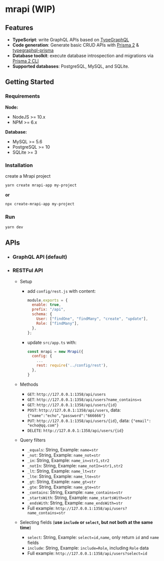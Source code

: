 # mrapi (WIP)

## Features

- **TypeScript**: write GraphQL APIs based on [TypeGraphQL](https://github.com/MichalLytek/type-graphql)
- **Code generation**: Generate basic CRUD APIs with [Prisma 2](https://github.com/prisma/prisma) & [typegraphql-prisma](https://www.npmjs.com/package/typegraphql-prisma)
- **Database toolkit**: execute database introspection and migrations via [Prisma 2 CLI](https://github.com/prisma/prisma/blob/master/src/packages/cli/README.md)
- **Supported databases**: PostgreSQL, MySQL, and SQLite.

## Getting Started

### Requirements

**Node:**

- NodeJS >= 10.x
- NPM >= 6.x

**Database:**

- MySQL >= 5.6
- PostgreSQL >= 10
- SQLite >= 3

### Installation

create a Mrapi project

```bash
yarn create mrapi-app my-project
```

**or**

```bash
npx create-mrapi-app my-project
```

### Run

```bash
yarn dev
```

## APIs

- ### GraphQL API (default)
- ### RESTFul API

  - Setup

    - add `config/rest.js` with content:

      ```js
      module.exports = {
        enable: true,
        prefix: "/api",
        schema: {
          User: ["findOne", "findMany", "create", "update"],
          Role: ["findMany"],
        },
      };
      ```

    - update `src/app.ts` with:

      ```js
      const mrapi = new Mrapi({
        config: {
          ...
          rest: require('../config/rest'),
        },
      }
      ```

  - Methods
    - `GET`: `http://127.0.0.1:1358/api/users`
    - `GET`: `http://127.0.0.1:1358/api/users?name_contains=s`
    - `GET`: `http://127.0.0.1:1358/api/users/{id}`
    - `POST`: `http://127.0.0.1:1358/api/users`, data: `{"name":"echo","password":"666666"}`
    - `PUT`: `http://127.0.0.1:1358/api/users/{id}`, data: `{"email": "echo@qq.com"}`
    - `DELETE`: `http://127.0.0.1:1358/api/users/{id}`
  - Query filters
    - `_equals`: String, Example: `name=str`
    - `_not`: String, Example: `name_not=str`
    - `_in`: String, Example: `name_in=str1,str2`
    - `_notIn`: String, Example: `name_notIn=str1,str2`
    - `_lt`: String, Example: `name_lt=str`
    - `_lte`: String, Example: `name_lte=str`
    - `_gt`: String, Example: `name_gt=str`
    - `_gte`: String, Example: `name_gte=str`
    - `_contains`: String, Example: `name_contains=str`
    - `_startsWith`: String, Example: `name_startsWith=str`
    - `_endsWith`: String, Example: `name_endsWith=str`
    - Full example: `http://127.0.0.1:1358/api/users?name_contains=str`
  - Selecting fields (**use `include` or `select`, but not both at the same time**)
    - `select`: String, Example: `select=id,name`, only return `id` and `name` fields
    - `include`: String, Example: `include=Role`, including `Role` data
    - Full example: `http://127.0.0.1:1358/api/users?select=id`
